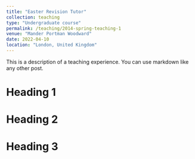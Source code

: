 ```yaml
---
title: "Easter Revision Tutor"
collection: teaching
type: "Undergraduate course"
permalink: /teaching/2014-spring-teaching-1
venue: "Mander Portman Woodward"
date: 2022-04-10
location: "London, United Kingdom"
---
```


This is a description of a teaching experience. You can use markdown like any other post.

Heading 1
======

Heading 2
======

Heading 3
======